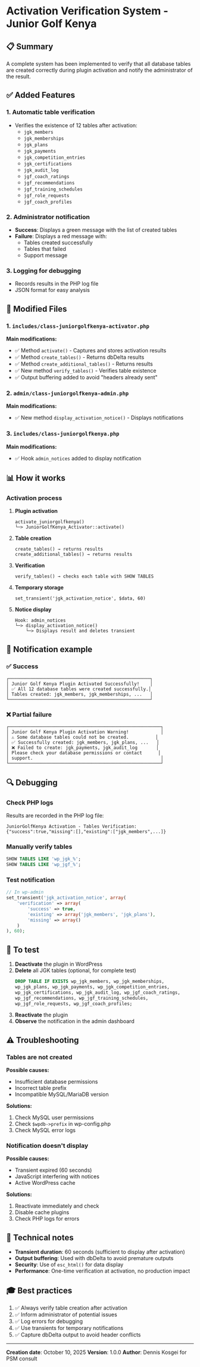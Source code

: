 # Activation Verification System - Junior Golf Kenya

## 📋 Summary

A complete system has been implemented to verify that all database tables are created correctly during plugin activation and notify the administrator of the result.

## ✅ Added Features

### 1. **Automatic table verification**
- Verifies the existence of 12 tables after activation:
  - `jgk_members`
  - `jgk_memberships`
  - `jgk_plans`
  - `jgk_payments`
  - `jgk_competition_entries`
  - `jgk_certifications`
  - `jgk_audit_log`
  - `jgf_coach_ratings`
  - `jgf_recommendations`
  - `jgf_training_schedules`
  - `jgf_role_requests`
  - `jgf_coach_profiles`

### 2. **Administrator notification**
- **Success**: Displays a green message with the list of created tables
- **Failure**: Displays a red message with:
  - Tables created successfully
  - Tables that failed
  - Support message

### 3. **Logging for debugging**
- Records results in the PHP log file
- JSON format for easy analysis

## 🔧 Modified Files

### 1. `includes/class-juniorgolfkenya-activator.php`
**Main modifications:**
- ✅ Method `activate()` - Captures and stores activation results
- ✅ Method `create_tables()` - Returns dbDelta results
- ✅ Method `create_additional_tables()` - Returns results
- ✅ New method `verify_tables()` - Verifies table existence
- ✅ Output buffering added to avoid "headers already sent"

### 2. `admin/class-juniorgolfkenya-admin.php`
**Main modifications:**
- ✅ New method `display_activation_notice()` - Displays notifications

### 3. `includes/class-juniorgolfkenya.php`
**Main modifications:**
- ✅ Hook `admin_notices` added to display notification

## 📊 How it works

### Activation process

1. **Plugin activation**
   ```
   activate_juniorgolfkenya()
   └─> JuniorGolfKenya_Activator::activate()
   ```

2. **Table creation**
   ```
   create_tables() → returns results
   create_additional_tables() → returns results
   ```

3. **Verification**
   ```
   verify_tables() → checks each table with SHOW TABLES
   ```

4. **Temporary storage**
   ```
   set_transient('jgk_activation_notice', $data, 60)
   ```

5. **Notice display**
   ```
   Hook: admin_notices
   └─> display_activation_notice()
       └─> Displays result and deletes transient
   ```

## 🎯 Notification example

### ✅ Success
```
┌─────────────────────────────────────────────────────┐
│ Junior Golf Kenya Plugin Activated Successfully!    │
│ ✅ All 12 database tables were created successfully.│
│ Tables created: jgk_members, jgk_memberships, ...   │
└─────────────────────────────────────────────────────┘
```

### ❌ Partial failure
```
┌─────────────────────────────────────────────────────────┐
│ Junior Golf Kenya Plugin Activation Warning!            │
│ ⚠️ Some database tables could not be created.          │
│ ✅ Successfully created: jgk_members, jgk_plans, ...   │
│ ❌ Failed to create: jgk_payments, jgk_audit_log       │
│ Please check your database permissions or contact      │
│ support.                                                │
└─────────────────────────────────────────────────────────┘
```

## 🔍 Debugging

### Check PHP logs
Results are recorded in the PHP log file:
```
JuniorGolfKenya Activation - Tables Verification: {"success":true,"missing":[],"existing":["jgk_members",...]}
```

### Manually verify tables
```sql
SHOW TABLES LIKE 'wp_jgk_%';
SHOW TABLES LIKE 'wp_jgf_%';
```

### Test notification
```php
// In wp-admin
set_transient('jgk_activation_notice', array(
    'verification' => array(
        'success' => true,
        'existing' => array('jgk_members', 'jgk_plans'),
        'missing' => array()
    )
), 60);
```

## 🚀 To test

1. **Deactivate** the plugin in WordPress
2. **Delete** all JGK tables (optional, for complete test)
   ```sql
   DROP TABLE IF EXISTS wp_jgk_members, wp_jgk_memberships,
   wp_jgk_plans, wp_jgk_payments, wp_jgk_competition_entries,
   wp_jgk_certifications, wp_jgk_audit_log, wp_jgf_coach_ratings,
   wp_jgf_recommendations, wp_jgf_training_schedules,
   wp_jgf_role_requests, wp_jgf_coach_profiles;
   ```
3. **Reactivate** the plugin
4. **Observe** the notification in the admin dashboard

## ⚠️ Troubleshooting

### Tables are not created
**Possible causes:**
- Insufficient database permissions
- Incorrect table prefix
- Incompatible MySQL/MariaDB version

**Solutions:**
1. Check MySQL user permissions
2. Check `$wpdb->prefix` in wp-config.php
3. Check MySQL error logs

### Notification doesn't display
**Possible causes:**
- Transient expired (60 seconds)
- JavaScript interfering with notices
- Active WordPress cache

**Solutions:**
1. Reactivate immediately and check
2. Disable cache plugins
3. Check PHP logs for errors

## 📝 Technical notes

- **Transient duration**: 60 seconds (sufficient to display after activation)
- **Output buffering**: Used with dbDelta to avoid premature outputs
- **Security**: Use of `esc_html()` for data display
- **Performance**: One-time verification at activation, no production impact

## 🎓 Best practices

1. ✅ Always verify table creation after activation
2. ✅ Inform administrator of potential issues
3. ✅ Log errors for debugging
4. ✅ Use transients for temporary notifications
5. ✅ Capture dbDelta output to avoid header conflicts

---

**Creation date**: October 10, 2025
**Version**: 1.0.0
**Author**: Dennis Kosgei for PSM consult
